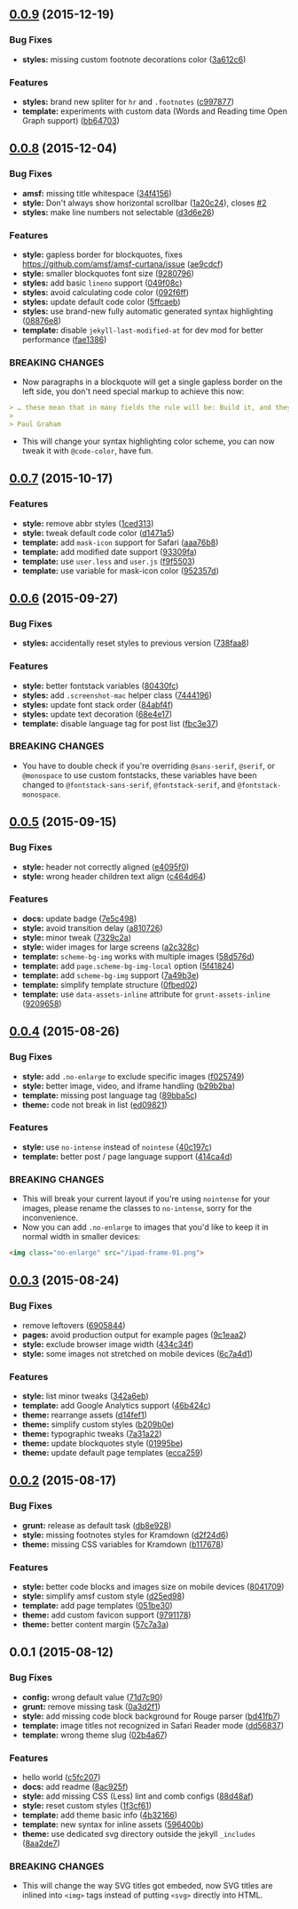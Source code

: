 <a name="0.0.9"></a>
## [0.0.9](https://github.com/sparanoid/amsf-curtana/compare/v0.0.8...v0.0.9) (2015-12-19)


### Bug Fixes

* **styles:** missing custom footnote decorations color ([3a612c6](https://github.com/sparanoid/amsf-curtana/commit/3a612c6))

### Features

* **styles:** brand new spliter for `hr` and `.footnotes` ([c997877](https://github.com/sparanoid/amsf-curtana/commit/c997877))
* **template:** experiments with custom data (Words and Reading time Open Graph support) ([bb64703](https://github.com/sparanoid/amsf-curtana/commit/bb64703))



<a name="0.0.8"></a>
## [0.0.8](https://github.com/sparanoid/amsf-curtana/compare/v0.0.7...v0.0.8) (2015-12-04)


### Bug Fixes

* **amsf:** missing title whitespace ([34f4156](https://github.com/sparanoid/amsf-curtana/commit/34f4156))
* **style:** Don't always show horizontal scrollbar ([1a20c24](https://github.com/sparanoid/amsf-curtana/commit/1a20c24)), closes [#2](https://github.com/sparanoid/amsf-curtana/issues/2)
* **styles:** make line numbers not selectable ([d3d6e26](https://github.com/sparanoid/amsf-curtana/commit/d3d6e26))

### Features

* **style:** gapless border for blockquotes, fixes https://github.com/amsf/amsf-curtana/issue ([ae9cdcf](https://github.com/sparanoid/amsf-curtana/commit/ae9cdcf))
* **style:** smaller blockquotes font size ([9280796](https://github.com/sparanoid/amsf-curtana/commit/9280796))
* **styles:** add basic `lineno` support ([049f08c](https://github.com/sparanoid/amsf-curtana/commit/049f08c))
* **styles:** avoid calculating code color ([092f6ff](https://github.com/sparanoid/amsf-curtana/commit/092f6ff))
* **styles:** update default code color ([5ffcaeb](https://github.com/sparanoid/amsf-curtana/commit/5ffcaeb))
* **styles:** use brand-new fully automatic generated syntax highlighting ([08876e8](https://github.com/sparanoid/amsf-curtana/commit/08876e8))
* **template:** disable `jekyll-last-modified-at` for dev mod for better performance ([fae1386](https://github.com/sparanoid/amsf-curtana/commit/fae1386))


### BREAKING CHANGES

* Now paragraphs in a blockquote will get a single gapless border on the left side, you don't need special markup to achieve this now:
```markdown
> … these mean that in many fields the rule will be: Build it, and they will come.
>
> Paul Graham
```
* This will change your syntax highlighting color scheme, you can now tweak it with `@code-color`, have fun.


<a name="0.0.7"></a>
## [0.0.7](https://github.com/sparanoid/amsf-curtana/compare/v0.0.6...v0.0.7) (2015-10-17)


### Features

* **style:** remove abbr styles ([1ced313](https://github.com/sparanoid/amsf-curtana/commit/1ced313))
* **style:** tweak default code color ([d1471a5](https://github.com/sparanoid/amsf-curtana/commit/d1471a5))
* **template:** add `mask-icon` support for Safari ([aaa76b8](https://github.com/sparanoid/amsf-curtana/commit/aaa76b8))
* **template:** add modified date support ([93309fa](https://github.com/sparanoid/amsf-curtana/commit/93309fa))
* **template:** use `user.less` and `user.js` ([f9f5503](https://github.com/sparanoid/amsf-curtana/commit/f9f5503))
* **template:** use variable for mask-icon color ([952357d](https://github.com/sparanoid/amsf-curtana/commit/952357d))



<a name="0.0.6"></a>
## [0.0.6](https://github.com/sparanoid/amsf-curtana/compare/v0.0.5...v0.0.6) (2015-09-27)


### Bug Fixes

* **styles:** accidentally reset styles to previous version ([738faa8](https://github.com/sparanoid/amsf-curtana/commit/738faa8))

### Features

* **style:** better fontstack variables ([80430fc](https://github.com/sparanoid/amsf-curtana/commit/80430fc))
* **styles:** add `.screenshot-mac` helper class ([7444196](https://github.com/sparanoid/amsf-curtana/commit/7444196))
* **styles:** update font stack order ([84abf4f](https://github.com/sparanoid/amsf-curtana/commit/84abf4f))
* **styles:** update text decoration ([68e4e17](https://github.com/sparanoid/amsf-curtana/commit/68e4e17))
* **template:** disable language tag for post list ([fbc3e37](https://github.com/sparanoid/amsf-curtana/commit/fbc3e37))


### BREAKING CHANGES

* You have to double check if you're overriding `@sans-serif`, `@serif`, or `@monospace` to use custom fontstacks, these variables have been changed to `@fontstack-sans-serif`, `@fontstack-serif`, and `@fontstack-monospace`.


<a name="0.0.5"></a>
## [0.0.5](https://github.com/sparanoid/amsf-curtana/compare/v0.0.4...v0.0.5) (2015-09-15)


### Bug Fixes

* **style:** header not correctly aligned ([e4095f0](https://github.com/sparanoid/amsf-curtana/commit/e4095f0))
* **style:** wrong header children text align ([c464d64](https://github.com/sparanoid/amsf-curtana/commit/c464d64))

### Features

* **docs:** update badge ([7e5c498](https://github.com/sparanoid/amsf-curtana/commit/7e5c498))
* **style:** avoid transition delay ([a810726](https://github.com/sparanoid/amsf-curtana/commit/a810726))
* **style:** minor tweak ([7329c2a](https://github.com/sparanoid/amsf-curtana/commit/7329c2a))
* **style:** wider images for large screens ([a2c328c](https://github.com/sparanoid/amsf-curtana/commit/a2c328c))
* **template:** `scheme-bg-img` works with multiple images ([58d576d](https://github.com/sparanoid/amsf-curtana/commit/58d576d))
* **template:** add `page.scheme-bg-img-local` option ([5f41824](https://github.com/sparanoid/amsf-curtana/commit/5f41824))
* **template:** add `scheme-bg-img` support ([7a49b3e](https://github.com/sparanoid/amsf-curtana/commit/7a49b3e))
* **template:** simplify template structure ([0fbed02](https://github.com/sparanoid/amsf-curtana/commit/0fbed02))
* **template:** use `data-assets-inline` attribute for `grunt-assets-inline` ([9209658](https://github.com/sparanoid/amsf-curtana/commit/9209658))



<a name="0.0.4"></a>
## [0.0.4](https://github.com/sparanoid/amsf-curtana/compare/v0.0.3...v0.0.4) (2015-08-26)


### Bug Fixes

* **style:** add `.no-enlarge` to exclude specific images ([f025749](https://github.com/sparanoid/amsf-curtana/commit/f025749))
* **style:** better image, video, and iframe handling ([b29b2ba](https://github.com/sparanoid/amsf-curtana/commit/b29b2ba))
* **template:** missing post language tag ([89bba5c](https://github.com/sparanoid/amsf-curtana/commit/89bba5c))
* **theme:** code not break in list ([ed09821](https://github.com/sparanoid/amsf-curtana/commit/ed09821))

### Features

* **style:** use `no-intense` instead of `nointese` ([40c197c](https://github.com/sparanoid/amsf-curtana/commit/40c197c))
* **template:** better post / page language support ([414ca4d](https://github.com/sparanoid/amsf-curtana/commit/414ca4d))


### BREAKING CHANGES

* This will break your current layout if you're using `nointense` for your images, please rename the classes to `no-intense`, sorry for the inconvenience.
* Now you can add `.no-enlarge` to images that you'd like to keep it in normal width in smaller devices:
```html
<img class="no-enlarge" src="/ipad-frame-01.png">
```


<a name="0.0.3"></a>
## [0.0.3](https://github.com/sparanoid/amsf-curtana/compare/v0.0.2...v0.0.3) (2015-08-24)


### Bug Fixes

* remove leftovers ([6905844](https://github.com/sparanoid/amsf-curtana/commit/6905844))
* **pages:** avoid production output for example pages ([9c1eaa2](https://github.com/sparanoid/amsf-curtana/commit/9c1eaa2))
* **style:** exclude browser image width ([434c34f](https://github.com/sparanoid/amsf-curtana/commit/434c34f))
* **style:** some images not stretched on mobile devices ([6c7a4d1](https://github.com/sparanoid/amsf-curtana/commit/6c7a4d1))

### Features

* **style:** list minor tweaks ([342a6eb](https://github.com/sparanoid/amsf-curtana/commit/342a6eb))
* **template:** add Google Analytics support ([46b424c](https://github.com/sparanoid/amsf-curtana/commit/46b424c))
* **theme:** rearrange assets ([d14fef1](https://github.com/sparanoid/amsf-curtana/commit/d14fef1))
* **theme:** simplify custom styles ([b209b0e](https://github.com/sparanoid/amsf-curtana/commit/b209b0e))
* **theme:** typographic tweaks ([7a31a22](https://github.com/sparanoid/amsf-curtana/commit/7a31a22))
* **theme:** update blockquotes style ([01995be](https://github.com/sparanoid/amsf-curtana/commit/01995be))
* **theme:** update default page templates ([ecca259](https://github.com/sparanoid/amsf-curtana/commit/ecca259))



<a name="0.0.2"></a>
## [0.0.2](https://github.com/sparanoid/amsf-curtana/compare/v0.0.1...v0.0.2) (2015-08-17)


### Bug Fixes

* **grunt:** release as default task ([db8e928](https://github.com/sparanoid/amsf-curtana/commit/db8e928))
* **style:** missing footnotes styles for Kramdown ([d2f24d6](https://github.com/sparanoid/amsf-curtana/commit/d2f24d6))
* **theme:** missing CSS variables for Kramdown ([b117678](https://github.com/sparanoid/amsf-curtana/commit/b117678))

### Features

* **style:** better code blocks and images size on mobile devices ([8041709](https://github.com/sparanoid/amsf-curtana/commit/8041709))
* **style:** simplify amsf custom style ([d25ed98](https://github.com/sparanoid/amsf-curtana/commit/d25ed98))
* **template:** add page templates ([051be30](https://github.com/sparanoid/amsf-curtana/commit/051be30))
* **theme:** add custom favicon support ([9791178](https://github.com/sparanoid/amsf-curtana/commit/9791178))
* **theme:** better content margin ([57c7a3a](https://github.com/sparanoid/amsf-curtana/commit/57c7a3a))



<a name="0.0.1"></a>
## 0.0.1 (2015-08-12)


### Bug Fixes

* **config:** wrong default value ([71d7c90](https://github.com/sparanoid/amsf-curtana/commit/71d7c90))
* **grunt:** remove missing task ([0a3d2f1](https://github.com/sparanoid/amsf-curtana/commit/0a3d2f1))
* **style:** add missing code block background for Rouge parser ([bd41fb7](https://github.com/sparanoid/amsf-curtana/commit/bd41fb7))
* **template:** image titles not recognized in Safari Reader mode ([dd56837](https://github.com/sparanoid/amsf-curtana/commit/dd56837))
* **template:** wrong theme slug ([02b4a67](https://github.com/sparanoid/amsf-curtana/commit/02b4a67))

### Features

* hello world ([c5fc207](https://github.com/sparanoid/amsf-curtana/commit/c5fc207))
* **docs:** add readme ([8ac925f](https://github.com/sparanoid/amsf-curtana/commit/8ac925f))
* **style:** add missing CSS (Less) lint and comb configs ([88d48af](https://github.com/sparanoid/amsf-curtana/commit/88d48af))
* **style:** reset custom styles ([1f3cf61](https://github.com/sparanoid/amsf-curtana/commit/1f3cf61))
* **template:** add theme basic info ([4b32166](https://github.com/sparanoid/amsf-curtana/commit/4b32166))
* **template:** new syntax for inline assets ([596400b](https://github.com/sparanoid/amsf-curtana/commit/596400b))
* **theme:** use dedicated svg directory outside the jekyll `_includes` ([8aa2de7](https://github.com/sparanoid/amsf-curtana/commit/8aa2de7))


### BREAKING CHANGES

* This will change the way SVG titles got embeded, now SVG titles are inlined into `<img>` tags instead of putting `<svg>` directly into HTML.


